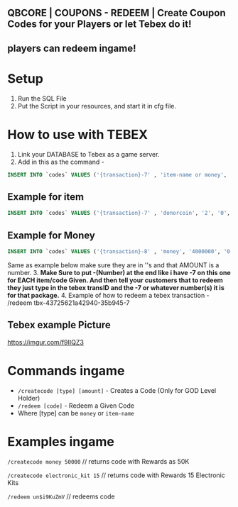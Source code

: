 ## QBCORE | COUPONS - REDEEM | Create Coupon Codes for your Players or let Tebex do it! 
## players can redeem ingame!
# Setup
1. Run the SQL File 
2. Put the Script in your resources, and start it in cfg file. 
# How to use with TEBEX 
1. Link your DATABASE to Tebex as a game server.
2. Add in this as the command - 
```sql
INSERT INTO `codes` VALUES ('{transaction}-7' , 'item-name or money', 'AMOUNT', '0', 'TEBEX', NULL);
```
## Example for item
```sql
INSERT INTO `codes` VALUES ('{transaction}-7' , 'donorcoin', '2', '0', 'TEBEX', NULL);
```
## Example for Money
```sql
INSERT INTO `codes` VALUES ('{transaction}-8' , 'money', '4000000', '0', 'TEBEX', NULL);
```
Same as example below make sure they are in ''s and that AMOUNT is a number.
3. **Make Sure to put -(Number) at the end like i have -7 on this one for EACH item/code Given. And then tell your customers that to redeem they just type in the tebex transID and the -7 or whatever number(s) it is for that package.**
4. Example of how to redeem a tebex transaction - /redeem tbx-43725621a42940-35b945-7 

## Tebex example Picture
https://imgur.com/f9IIQZ3
# Commands ingame 
- `/createcode [type] [amount]` - Creates a Code (Only for GOD Level Holder)
- `/redeem [code]` - Redeem a Given Code
- Where [type] can be `money` or `item-name`

# Examples ingame
`/createcode money 50000` // returns code with Rewards as 50K

`/createcode electronic_kit 15` // returns code with Rewards 15 Electronic Kits

`/redeem un$i9KuZmV` // redeems code

